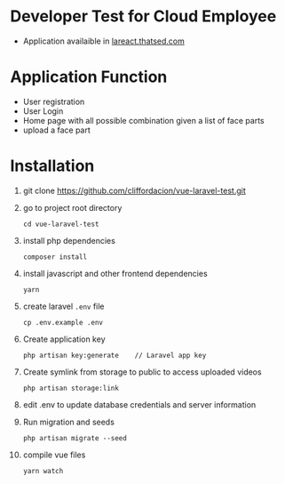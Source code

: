 
# Developer Test for Cloud Employee
- Application availaible in [lareact.thatsed.com](https://lareact.thatsed.com)

# Application Function
- User registration
- User Login
- Home page with all possible combination given a list of face parts
- upload a face part




# Installation
1) git clone https://github.com/cliffordacion/vue-laravel-test.git

2) go to project root directory
	```
	cd vue-laravel-test
	```
3) install php dependencies
	```
	composer install
	```
4) install javascript and other frontend dependencies
	```
	yarn
	```
5) create laravel `.env` file
	```
	cp .env.example .env
	```
6) Create application key
	```
	php artisan key:generate	// Laravel app key
	```
7) Create symlink from storage to public to access uploaded videos
	```
	php artisan storage:link
	```
8) edit .env to update database credentials and server information

9) Run migration and seeds
    ```
    php artisan migrate --seed
    ```

10) compile vue files
	```
	yarn watch
	```